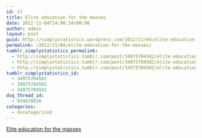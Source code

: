 ```yaml
---
id: 17
title: Elite education for the masses
date: 2012-11-04T14:00:34+00:00
author: admin
layout: post
guid: http://simplystatistics.wordpress.com/2012/11/04/elite-education-for-the-masses
permalink: /2012/11/04/elite-education-for-the-masses/
tumblr_simplystatistics_permalink:
  - http://simplystatistics.tumblr.com/post/34975704582/elite-education-for-the-masses
  - http://simplystatistics.tumblr.com/post/34975704582/elite-education-for-the-masses
  - http://simplystatistics.tumblr.com/post/34975704582/elite-education-for-the-masses
tumblr_simplystatistics_id:
  - 34975704582
  - 34975704582
  - 34975704582
dsq_thread_id:
  - 934670030
categories:
  - Uncategorized
---
```

[Elite education for the masses](http://www.washingtonpost.com/local/education/elite-education-for-the-masses/2012/11/03/c2ac8144-121b-11e2-ba83-a7a396e6b2a7_story_2.html)